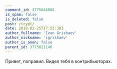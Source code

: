 ```yaml
---
comment_id: 3775646865
is_spam: false
is_deleted: false
post: /crypt/
date: 2018-02-25T17:53:30Z
author_fullname: 'Ivan Grishaev'
author_nickname: 'igrishaev'
author_is_anon: false
parent_id: 3775621146
---
```


<p>Привет, поправил. Видел тебя в контрибьюторах.</p>

